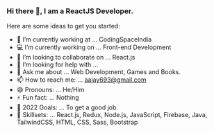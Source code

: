 ### Hi there 👋, I am a ReactJS Developer.

Here are some ideas to get you started:

- 🔭 I’m currently working at ... CodingSpaceIndia
- 💻 I’m currently working on ... Front-end Development
- 👯 I’m looking to collaborate on ... React.js
- 🤔 I’m looking for help with ... 
- 💬 Ask me about ... Web Development, Games and Books.
- 📫 How to reach me: ... aajay693@gmail.com 
- 😄 Pronouns: ...  He/Him
- ⚡ Fun fact: ... Nothing
- 🤗 2022 Goals: ... To get a good job.
- 🚀 Skillsets: ... React.js, Redux, Node.js, JavaScript, Firebase, Java, TailwindCSS, HTML, CSS, Sass, Bootstrap
